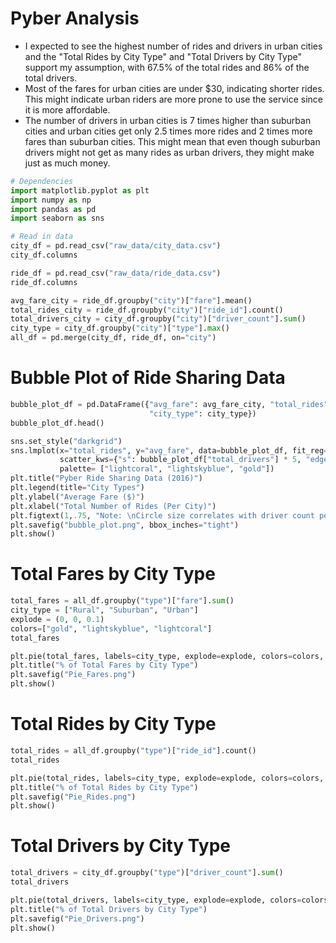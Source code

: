 
# Pyber Analysis

* I expected to see the highest number of rides and drivers in urban cities and the "Total Rides by City Type" and "Total Drivers by City Type" support my assumption, with 67.5% of the total rides and 86% of the total drivers.
* Most of the fares for urban cities are under \$30, indicating shorter rides. This might indicate urban riders are more prone to use the service since it is more affordable. 
* The number of drivers in urban cities is 7 times higher than suburban cities and urban cities get only 2.5 times more rides and 2 times more fares than suburban cities. This might mean that even though suburban drivers might not get as many rides as urban drivers, they might make just as much money.


```python
# Dependencies
import matplotlib.pyplot as plt
import numpy as np
import pandas as pd
import seaborn as sns
```


```python
# Read in data
city_df = pd.read_csv("raw_data/city_data.csv")
city_df.columns
```


```python
ride_df = pd.read_csv("raw_data/ride_data.csv")
ride_df.columns
```


```python
avg_fare_city = ride_df.groupby("city")["fare"].mean()
total_rides_city = ride_df.groupby("city")["ride_id"].count()
total_drivers_city = city_df.groupby("city")["driver_count"].sum()
city_type = city_df.groupby("city")["type"].max()
all_df = pd.merge(city_df, ride_df, on="city")
```

# Bubble Plot of Ride Sharing Data


```python
bubble_plot_df = pd.DataFrame({"avg_fare": avg_fare_city, "total_rides": total_rides_city, "total_drivers": total_drivers_city,\
                               "city_type": city_type})
bubble_plot_df.head()
```


```python
sns.set_style("darkgrid")
sns.lmplot(x="total_rides", y="avg_fare", data=bubble_plot_df, fit_reg=False, hue="city_type", \
           scatter_kws={"s": bubble_plot_df["total_drivers"] * 5, "edgecolor":"black", "alpha": .65}, legend_out=False, \
           palette= ["lightcoral", "lightskyblue", "gold"])
plt.title("Pyber Ride Sharing Data (2016)")
plt.legend(title="City Types")
plt.ylabel("Average Fare ($)")
plt.xlabel("Total Number of Rides (Per City)")
plt.figtext(1,.75, "Note: \nCircle size correlates with driver count per city.", wrap=True, fontsize=12)
plt.savefig("bubble_plot.png", bbox_inches="tight")
plt.show()
```

# Total Fares by City Type


```python
total_fares = all_df.groupby("type")["fare"].sum()
city_type = ["Rural", "Suburban", "Urban"]
explode = (0, 0, 0.1)
colors=["gold", "lightskyblue", "lightcoral"]
total_fares
```


```python
plt.pie(total_fares, labels=city_type, explode=explode, colors=colors, autopct="%1.1f%%", shadow=True, startangle=110)
plt.title("% of Total Fares by City Type")
plt.savefig("Pie_Fares.png")
plt.show()
```

# Total Rides by City Type


```python
total_rides = all_df.groupby("type")["ride_id"].count()
total_rides
```


```python
plt.pie(total_rides, labels=city_type, explode=explode, colors=colors, autopct="%1.1f%%", shadow=True, startangle=120)
plt.title("% of Total Rides by City Type")
plt.savefig("Pie_Rides.png")
plt.show()
```

# Total Drivers by City Type


```python
total_drivers = city_df.groupby("type")["driver_count"].sum()
total_drivers
```


```python
plt.pie(total_drivers, labels=city_type, explode=explode, colors=colors, autopct="%1.1f%%", shadow=True, startangle=170)
plt.title("% of Total Drivers by City Type")
plt.savefig("Pie_Drivers.png")
plt.show()
```
